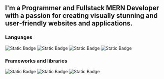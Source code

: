 ## I'm a Programmer and Fullstack MERN Developer with a passion for creating visually stunning and user-friendly websites and applications.
### Languages
![Static Badge](https://img.shields.io/badge/JAVASCRIPT-yellow) ![Static Badge](https://img.shields.io/badge/C++-blue) ![Static Badge](https://img.shields.io/badge/HTML-orange) ![Static Badge](https://img.shields.io/badge/CSS-blue)
### Frameworks and libraries
![Static Badge](https://img.shields.io/badge/EXPRESS.JS-green) ![Static Badge](https://img.shields.io/badge/REACT.JS-blue) ![Static Badge](https://img.shields.io/badge/NODE.JS-green)




